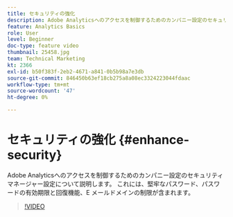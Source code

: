 ```yaml
---
title: セキュリティの強化
description: Adobe Analyticsへのアクセスを制御するためのカンパニー設定のセキュリティマネージャー設定について説明します。
feature: Analytics Basics
role: User
level: Beginner
doc-type: feature video
thumbnail: 25458.jpg
team: Technical Marketing
kt: 2366
exl-id: b50f383f-2eb2-4671-a841-0b5b98a7e3db
source-git-commit: 846450b63ef18cb275a8a08ec3324223044fdaac
workflow-type: tm+mt
source-wordcount: '47'
ht-degree: 0%

---
```


# セキュリティの強化 {#enhance-security}

Adobe Analyticsへのアクセスを制御するためのカンパニー設定のセキュリティマネージャー設定について説明します。 これには、堅牢なパスワード、パスワードの有効期限と回復機能、E メールドメインの制限が含まれます。

>[!VIDEO](https://video.tv.adobe.com/v/25458/?quality=12)

